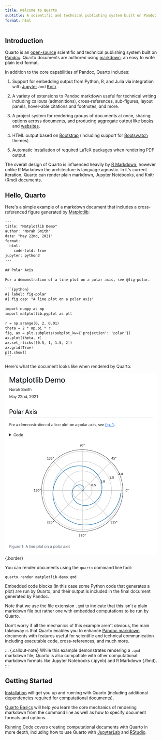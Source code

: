 ```yaml
---
title: Welcome to Quarto
subtitle: A scientific and technical publishing system built on Pandoc
format: html
---
```


## Introduction

Quarto is an [open-source](https://github.com/quarto-dev/quarto-cli) scientific and technical publishing system built on [Pandoc](https://pandoc.org). Quarto documents are authored using [markdown](https://en.wikipedia.org/wiki/Markdown), an easy to write plain text format.

In addition to the core capabilities of Pandoc, Quarto includes:

1.  Support for embedding output from Python, R, and Julia via integration with [Jupyter](https://jupyter.org/) and [Knitr](https://yihui.org/knitr/) .

2.  A variety of extensions to Pandoc markdown useful for technical writing including callouts (admonitions), cross-references, sub-figures, layout panels, hover-able citations and footnotes, and more.

3.  A project system for rendering groups of documents at once, sharing options across documents, and producing aggregate output like [books](docs/books/book-basics.md) and [websites](docs/websites/website-basics.md).

4.  HTML output based on [Bootstrap](https://getbootstrap.com/) (including support for [Bootswatch](https://bootswatch.com/) themes).

5.  Automatic installation of required LaTeX packages when rendering PDF output.

The overall design of Quarto is influenced heavily by [R Markdown](https://rmarkdown.rstudio.com/), however unlike R Markdown the architecture is language agnostic. In it's current iteration, Quarto can render plain markdown, Jupyter Notebooks, and Knitr (Rmd) documents.

## Hello, Quarto

Here's a simple example of a markdown document that includes a cross-referenced figure generated by [Matplotlib](https://matplotlib.org/):

```` {.python}
---
title: "Matplotlib Demo"
author: "Norah Smith"
date: "May 22nd, 2021"
format: 
  html:
    code-fold: true
jupyter: python3
---

## Polar Axis

For a demonstration of a line plot on a polar axis, see @fig-polar.

```{python}
#| label: fig-polar
#| fig.cap: "A line plot on a polar axis"

import numpy as np
import matplotlib.pyplot as plt

r = np.arange(0, 2, 0.01)
theta = 2 * np.pi * r
fig, ax = plt.subplots(subplot_kw={'projection': 'polar'})
ax.plot(theta, r)
ax.set_rticks([0.5, 1, 1.5, 2])
ax.grid(True)
plt.show()
```
````

Here's what the document looks like when rendered by Quarto:

![](docs/getting-started/images/hello-quarto.png){.border}

You can render documents using the `quarto` command line tool:

``` {.bash}
quarto render matplotlib-demo.qmd
```

Embedded code blocks (in this case some Python code that generates a plot) are run by Quarto, and their output is included in the final document generated by Pandoc.

Note that we use the file extension `.qmd` to indicate that this isn't a plain markdown file but rather one with embedded computations to be run by Quarto.

Don't worry if all the mechanics of this example aren't obvious, the main takeaway is that Quarto enables you to enhance [Pandoc markdown](https://pandoc.org/MANUAL.html#pandocs-markdown) documents with features useful for scientific and technical communication including executable code, cross-references, and much more.

::: {.callout-note}
While this example demonstrates rendering a `.qmd` markdown file, Quarto is also compatible with other computational markdown formats like Jupyter Notebooks (.ipynb) and R Markdown (.Rmd).
:::

## Getting Started

[Installation](docs/getting-started/installation.md) will get you up and running with Quarto (including additional dependencies required for computational documents).

[Quarto Basics](docs/getting-started/quarto-basics.md) will help you learn the core mechanics of rendering markdown from the command line as well as how to specify document formats and options.

[Running Code](docs/computations/running-code.md) covers creating computational documents with Quarto in more depth, including how to use Quarto with [JupyterLab](docs/computations/using-jupyter-lab.md) and [RStudio](docs/computations/using-rstudio.md).
